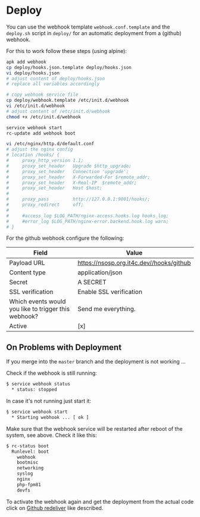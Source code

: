# Deploy

You can use the webhook template `webhook.conf.template` and the `deploy.sh` script in `deploy/` for an automatic deployment from a (github) webhook.

For this to work follow these steps (using alpine):

```bash
apk add webhook
cp deploy/hooks.json.template deploy/hooks.json
vi deploy/hooks.json
# adjust content of deploy/hooks.json
# replace all variables accordingly

# copy webhook service file
cp deploy/webhook.template /etc/init.d/webhook
vi /etc/init.d/webhook
# adjust content of /etc/init.d/webhook
chmod +x /etc/init.d/webhook

service webhook start
rc-update add webhook boot

vi /etc/nginx/http.d/default.conf
# adjust the nginx config
# location /hooks/ {
#     proxy_http_version 1.1;
#     proxy_set_header   Upgrade $http_upgrade;
#     proxy_set_header   Connection 'upgrade';
#     proxy_set_header   X-Forwarded-For $remote_addr;
#     proxy_set_header   X-Real-IP  $remote_addr;
#     proxy_set_header   Host $host;
# 
#     proxy_pass         http://127.0.0.1:9001/hooks/;
#     proxy_redirect     off;
# 
#     #access_log $LOG_PATH/nginx-access.hooks.log hooks_log;
#     #error_log $LOG_PATH/nginx-error.backend.hook.log warn;
# }
```

For the github webhook configure the following:

| Field                                                | Value                                      |
|------------------------------------------------------|--------------------------------------------|
| Payload URL                                          | <https://nsosp.org.it4c.dev//hooks/github> |
| Content type                                         | application/json                           |
| Secret                                               | A SECRET                                   |
| SSL verification                                     | Enable SSL verification                    |
| Which events would you like to trigger this webhook? | Send me everything.                        |
| Active                                               | [x]                                        |

## On Problems with Deployment

If you merge into the `master` branch and the deployment is not working …

Check if the webhook is still running:

```bash
$ service webhook status
  * status: stopped 
```

In case it's not running just start it:

```bash
§ service webhook start
  * Starting webhook ... [ ok ]
```

Make sure that the webhook service will be restarted after reboot of the system, see above.
Check it like this:

```bash
$ rc-status boot
  Runlevel: boot
    webhook
    bootmisc
    networking
    syslog
    nginx
    php-fpm81
    devfs
```

To activate the webhook again and get the deployment from the actual code click on [Github redeliver](https://docs.github.com/en/webhooks/testing-and-troubleshooting-webhooks/redelivering-webhooks) like described.
